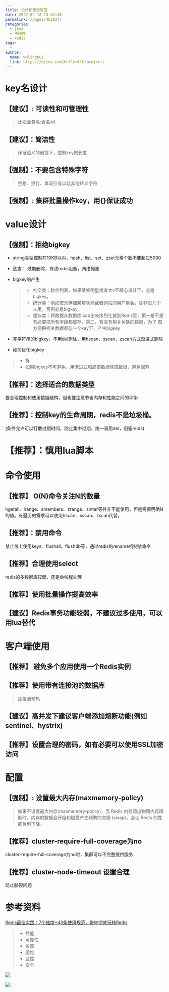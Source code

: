 ```yaml
---
title: 设计和使用规范
date: 2022-02-18 13:43:48
permalink: /pages/4b292f/
categories:
  - java
  - 中间件
  - redis
tags:
  - 
author: 
  name: wulinghui
  link: https://gitee.com/hellowllh/projects
---
```

# key名设计

## 【建议】: 可读性和可管理性

> 比如业务名:表名:id

## 【建议】：简洁性

> 保证语义的前提下，控制key的长度

## **【强制】**：不要包含特殊字符

> 空格、换行、单双引号以及其他转义字符

## **【强制】**: 集群批量操作key，用{}保证成功



# value设计

## 【强制】：拒绝bigkey

- string类型控制在10KB以内，hash、list、set、zset元素个数不要超过5000

- 危害： 过期删除，导致redis阻塞，网络拥塞

- bigkey的产生

  > - 社交类：粉丝列表，如果某些明星或者大v不精心设计下，必是bigkey。
  > - 统计类：例如按天存储某项功能或者网站的用户集合，除非没几个人用，否则必是bigkey。
  > - 缓存类：将数据从数据库load出来序列化放到Redis里，第一是不是有必要把所有字段都缓存，第二，有没有相关关联的数据，为了 图方便把相关数据都存一个key下，产生bigkey

- 非字符串的bigkey，不用del删除，用hscan、sscan、zscan方式渐进式删除

- 如何优化bigkey

> - 拆
> - 如果bigkey不可避免，用渐进式和局部数据获取数据，避免阻塞.

## 【推荐】：选择适合的数据类型

要合理控制和使用数据结构，但也要注意节省内存和性能之间的平衡

## 【推荐】：控制key的生命周期，redis不是垃圾桶。

(条件允许可以打散过期时间，防止集中过期，统一调用del，阻塞reids)



# 【推荐】：慎用lua脚本



# 命令使用

## 【推荐】 O(N)命令关注N的数量

hgetall、lrange、smembers、zrange、sinter等并非不能使用，但是需要明确N的值。有遍历的需求可以使用hscan、sscan、zscan代替。

## 【推荐】：禁用命令

禁止线上使用keys、flushall、flushdb等，通过redis的rename机制禁命令

## 【推荐】合理使用select

redis的多数据库较弱，还是单线程处理

## 【推荐】使用批量操作提高效率

## 【建议】Redis事务功能较弱，不建议过多使用，可以用lua替代



# 客户端使用

## 【推荐】 避免多个应用使用一个Redis实例

## 【推荐】使用带有连接池的数据库

> 连接池预热

## 【建议】高并发下建议客户端添加熔断功能(例如sentinel、hystrix)

## 【推荐】设置合理的密码，如有必要可以使用SSL加密访问



# 配置

## 【强制】: 设置最大内存(maxmemory-policy)

> 如果不设置最大内存(maxmemory-policy)，当 Redis 内存超出物理内存限制时，内存的数据会开始和磁盘产生频繁的交换 (swap)，会让 Redis 的性能急剧下降。

## 【推荐】cluster-require-full-coverage为no

cluster-require-full-coverage为no时，集群可以不完整提供服务

## 【推荐】cluster-­node-­timeout 设置合理

防止脑裂问题





# 参考资料

[Redis最佳实践：7个维度+43条使用规范，带你彻底玩转Redis](https://z.itpub.net/article/detail/928593C72777EA5A9117C901CF5D0B97)

> - 性能
> - 可靠性
> - 资源
> - 运维
> - 监控
> - 安全

![](https://image.z.itpub.net/zitpub.net/JPG/2021-07-21/F14D84912AAE76A0A69BB0C0F39CD275.jpg)

![](https://image.z.itpub.net/zitpub.net/JPG/2021-07-21/6342D1A196A9A8891408D727FF714E36.jpg)

